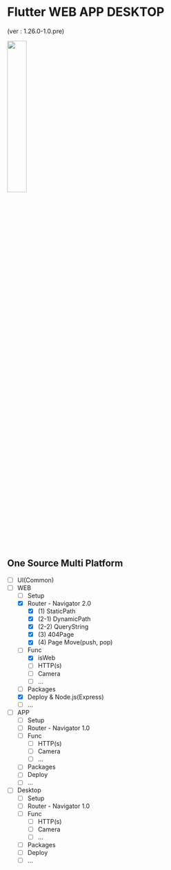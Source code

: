 # Flutter WEB APP DESKTOP
(ver : 1.26.0-1.0.pre)  

<img src="https://encrypted-tbn0.gstatic.com/images?q=tbn:ANd9GcQj8SzOTScxCnYc0K55nikX6NsEukLKONYl6g&usqp=CAU" width="30%" />

## One Source Multi Platform
- [ ] UI(Common)
- [ ] WEB
  - [ ] Setup
  - [x] Router - Navigator 2.0
    - [x] (1) StaticPath
    - [x] (2-1) DynamicPath
    - [x] (2-2) QueryString
    - [x] (3) 404Page
    - [x] (4) Page Move(push, pop)
  - [ ] Func
    - [x] isWeb
    - [ ] HTTP(s)
    - [ ] Camera
    - [ ] ...
  - [ ] Packages
  - [x] Deploy & Node.js(Express)
  - [ ] ...
- [ ] APP
  - [ ] Setup
  - [ ] Router - Navigator 1.0
  - [ ] Func
    - [ ] HTTP(s)
    - [ ] Camera
    - [ ] ...
  - [ ] Packages
  - [ ] Deploy
  - [ ] ...
- [ ] Desktop
  - [ ] Setup
  - [ ] Router - Navigator 1.0
  - [ ] Func
    - [ ] HTTP(s)
    - [ ] Camera
    - [ ] ...
  - [ ] Packages
  - [ ] Deploy
  - [ ] ...
